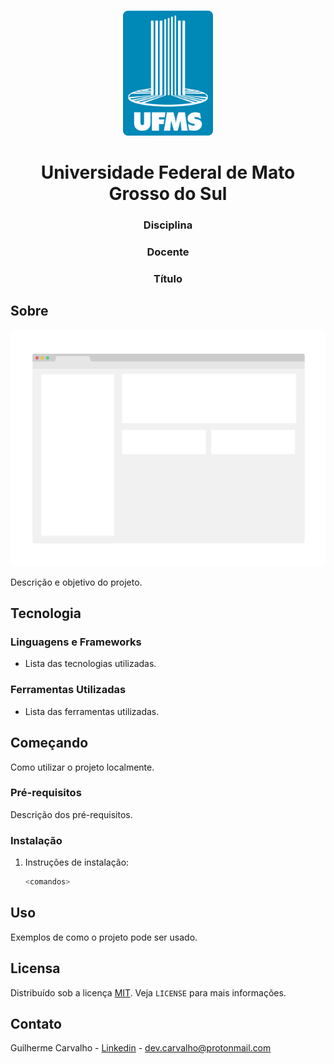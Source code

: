 <br />
<p align="center">
  <a href="https://github.com/othneildrew/Best-README-Template">
    <img src="images/ufms_logo.png" alt="Logo" width="auto" height="200">
  </a>

  <h1 align="center">Universidade Federal de Mato Grosso do Sul</h1>

  <h3 align="center">Disciplina</h3>

  <h3 align="center">Docente</h3>

  <h3 align="center">Título</h3>
</p>

## Sobre

[![Product Name Screen Shot][screenshot]](https://example.com)

Descrição e objetivo do projeto.

## Tecnologia

### Linguagens e Frameworks

- Lista das tecnologias utilizadas.

### Ferramentas Utilizadas

- Lista das ferramentas utilizadas.

## Começando

Como utilizar o projeto localmente.

### Pré-requisitos

Descrição dos pré-requisitos.

### Instalação

1. Instruções de instalação:

   ```sh
   <comandos>
   ```

## Uso

Exemplos de como o projeto pode ser usado.

## Licensa

Distribuído sob a licença [MIT][license-url]. Veja `LICENSE` para mais informações.

## Contato

Guilherme Carvalho - [Linkedin][linkedin-url] - dev.carvalho@protonmail.com

  <!-- LINKS & IMAGES -->

[ufms-logo]: images/ufms_logo.png
[screenshot]: images/screenshot.png
[license-url]: https://github.com/othneildrew/Best-README-Template/blob/master/LICENSE.txt
[linkedin-url]: https://www.linkedin.com/in/guilhermercarvalho/

